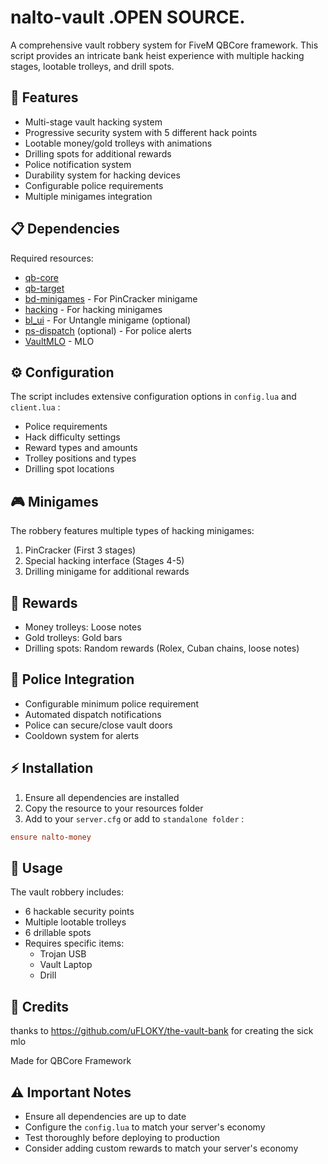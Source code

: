 # nalto-vault .OPEN SOURCE.

A comprehensive vault robbery system for FiveM QBCore framework. This script provides an intricate bank heist experience with multiple hacking stages, lootable trolleys, and drill spots.

## 🌟 Features

- Multi-stage vault hacking system
- Progressive security system with 5 different hack points
- Lootable money/gold trolleys with animations
- Drilling spots for additional rewards
- Police notification system
- Durability system for hacking devices
- Configurable police requirements
- Multiple minigames integration

## 📋 Dependencies

Required resources:
- [qb-core](https://github.com/qbcore-framework/qb-core)
- [qb-target](https://github.com/qbcore-framework/qb-target)
- [bd-minigames](https://github.com/sample/bd-minigames) - For PinCracker minigame
- [hacking](https://github.com/sample/hacking) - For hacking minigames
- [bl_ui](https://github.com/sample/bl_ui) - For Untangle minigame (optional)
- [ps-dispatch](https://github.com/Project-Sloth/ps-dispatch) (optional) - For police alerts
- [VaultMLO](https://github.com/uFLOKY/the-vault-bank) - MLO
## ⚙️ Configuration

The script includes extensive configuration options in `config.lua` and `client.lua` :
- Police requirements
- Hack difficulty settings
- Reward types and amounts
- Trolley positions and types
- Drilling spot locations

## 🎮 Minigames

The robbery features multiple types of hacking minigames:
1. PinCracker (First 3 stages)
2. Special hacking interface (Stages 4-5)
3. Drilling minigame for additional rewards

## 💎 Rewards

- Money trolleys: Loose notes
- Gold trolleys: Gold bars
- Drilling spots: Random rewards (Rolex, Cuban chains, loose notes)

## 🚓 Police Integration

- Configurable minimum police requirement
- Automated dispatch notifications
- Police can secure/close vault doors
- Cooldown system for alerts

## ⚡ Installation

1. Ensure all dependencies are installed
2. Copy the resource to your resources folder
3. Add to your `server.cfg` or add to `standalone folder` :
```cfg
ensure nalto-money
```

## 🔧 Usage

The vault robbery includes:
- 6 hackable security points
- Multiple lootable trolleys
- 6 drillable spots
- Requires specific items:
  - Trojan USB
  - Vault Laptop
  - Drill

## 🤝 Credits

thanks to https://github.com/uFLOKY/the-vault-bank for creating the sick mlo

Made for QBCore Framework


## ⚠️ Important Notes

- Ensure all dependencies are up to date
- Configure the `config.lua` to match your server's economy
- Test thoroughly before deploying to production
- Consider adding custom rewards to match your server's economy
